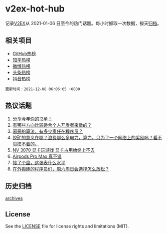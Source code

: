 # v2ex-hot-hub

 记录[V2EX](https://www.v2ex.com/)从 2021-01-06 日至今的热门话题。每小时抓取一次数据，按天[归档](archives)。
 
 ## 相关项目

- [GitHub热榜](https://github.com/lonnyzhang423/github-hot-hub)
- [知乎热榜](https://github.com/lonnyzhang423/zhihu-hot-hub)
- [微博热榜](https://github.com/lonnyzhang423/weibo-hot-hub)
- [头条热榜](https://github.com/lonnyzhang423/toutiao-hot-hub)
- [抖音热榜](https://github.com/lonnyzhang423/douyin-hot-hub)


 `更新时间：2021-12-08 06:06:05 +0800`

## 热议话题

1. [分享今年你的书单！](https://www.v2ex.com/t/820522)
1. [有哪些方向比较适合个人开发者来做的？](https://www.v2ex.com/t/820593)
1. [邪恶的算法，有多少责任在程序员？](https://www.v2ex.com/t/820521)
1. [挖矿的意义在哪？浪费那么多电力，算力，只为了一个网络上的奖励吗？看不见摸不着的。](https://www.v2ex.com/t/820628)
1. [NV 3070 显卡玩游戏 显卡占用始终上不去](https://www.v2ex.com/t/820541)
1. [Airpods Pro Max 真不错](https://www.v2ex.com/t/820567)
1. [接了个盘，这张表什么水平](https://www.v2ex.com/t/820687)
1. [在外搬砖的程序员们，周六周日会选择怎么放松？](https://www.v2ex.com/t/820614)

## 历史归档

[archives](archives)

## License

See the [LICENSE](LICENSE) file for license rights and limitations (MIT).
